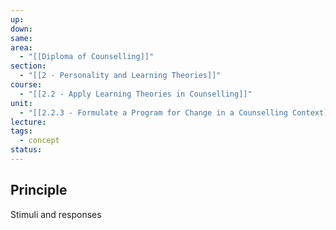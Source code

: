 ```yaml
---
up: 
down: 
same: 
area:
  - "[[Diploma of Counselling]]"
section:
  - "[[2 - Personality and Learning Theories]]"
course:
  - "[[2.2 - Apply Learning Theories in Counselling]]"
unit:
  - "[[2.2.3 - Formulate a Program for Change in a Counselling Context]]"
lecture: 
tags:
  - concept
status:
---
```

## Principle
Stimuli and responses